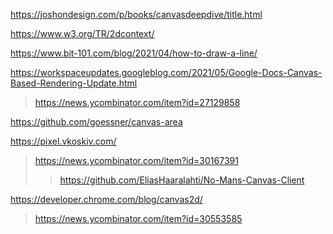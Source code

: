 https://joshondesign.com/p/books/canvasdeepdive/title.html

https://www.w3.org/TR/2dcontext/

https://www.bit-101.com/blog/2021/04/how-to-draw-a-line/

https://workspaceupdates.googleblog.com/2021/05/Google-Docs-Canvas-Based-Rendering-Update.html
> https://news.ycombinator.com/item?id=27129858

https://github.com/goessner/canvas-area

https://pixel.vkoskiv.com/
> https://news.ycombinator.com/item?id=30167391
> > https://github.com/EliasHaaralahti/No-Mans-Canvas-Client

https://developer.chrome.com/blog/canvas2d/
> https://news.ycombinator.com/item?id=30553585